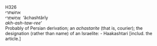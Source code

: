 <body>
  <p>H326<br>  אחשׁתּרי  <br> אֲחַשׁתָּּרִי  ‎  ‘ăchashtârı̂y  <br><i>akh-ash-taw-ree‘ </i><br>Probably of Persian derivation; an <i>achastarite</i> (that is, courier); the designation (rather than name) of an Israelite: - Haakashtari [includ. the article.]<br></p>
 </body>